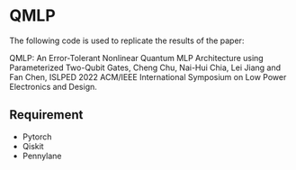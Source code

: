 # QMLP

The following code is used to replicate the results of the paper:

QMLP: An Error-Tolerant Nonlinear Quantum MLP Architecture using Parameterized Two-Qubit Gates, Cheng Chu, Nai-Hui Chia, Lei Jiang and Fan Chen, ISLPED 2022  ACM/IEEE International Symposium on Low Power Electronics and Design.


## Requirement
* Pytorch
* Qiskit
* Pennylane






